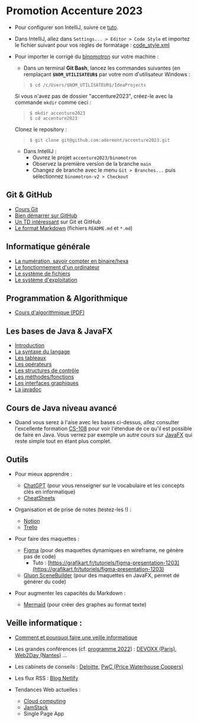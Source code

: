 # Promotion Accenture 2023

- Pour configurer son IntelliJ, suivre ce [tuto](https://github.com/adermont/cours/tree/main/informatique/intellij_hints.pdf).

- Dans IntelliJ, allez dans `Settings... > Editor > Code Style` et importez le
fichier suivant pour vos règles de formatage : [code_style.xml](https://github.com/adermont/accenture2023/tree/main/code_style.xml)

- Pour importer le corrigé du [binomotron](https://github.com/adermont/accenture2023/tree/main/binomotron) sur votre machine :

   - Dans un terminal **Git Bash**, lancez les commandes suivantes (en remplaçant **`$NOM_UTILISATEUR$`** par votre nom d'utilisateur Windows :
   
	>`$ cd /c/Users/$NOM_UTILISATEUR$/IdeaProjects`
	
	Si vous n'avez pas de dossier "accenture2023", créez-le avec la commande 
	`mkdir` comme ceci :
	>`$ mkdir accenture2023`  
	>`$ cd accenture2023`  
	
	Clonez le repository :
	>`$ git clone git@github.com:adermont/accenture2023.git`  
   
   - Dans IntelliJ :
      - Ouvrez le projet `accenture2023/binomotron`
	  - Observez la première version de la branche `main`
	  - Changez de branche avec le menu `Git > Branches...` puis sélectionnez `binomotron-v2 > Checkout`

## Git & GitHub

   - [Cours Git](https://github.com/adermont/cours/blob/main/git/cours_git.md)
   - [Bien démarrer sur GitHub](https://docs.github.com/fr/pages/quickstart)
   - [Un TD intéressant](http://defeo.lu/in202/tutorials/tutorial3/) sur Git et GitHub
   - [Le format Markdown](https://docs.github.com/fr/get-started/writing-on-github/getting-started-with-writing-and-formatting-on-github/basic-writing-and-formatting-syntax) (fichiers `README.md` et `*.md`)

## Informatique générale

   - [La numération, savoir compter en binaire/hexa](https://github.com/adermont/cours/blob/main/informatique/01_num%C3%A9ration.md)
   - [Le fonctionnement d'un ordinateur](https://github.com/adermont/cours/blob/main/informatique/02_ordinateur.md)
   - [Le système de fichiers](https://github.com/adermont/cours/blob/main/informatique/03_syst%C3%A8me_de_fichiers.md)
   - [Le système d'exploitation](https://github.com/adermont/cours/blob/main/informatique/04_syst%C3%A8me_d_exploitation.md)

## Programmation & Algorithmique

- [Cours d'algorithmique (PDF)](https://github.com/adermont/cours/blob/main/informatique/memo_algorithmique.pdf)

## Les bases de Java & JavaFX

   - [Introduction](https://github.com/adermont/cours/blob/main/java/01_introduction.md)
   - [La syntaxe du langage](https://github.com/adermont/cours/blob/main/java/02_syntaxe_et_op%C3%A9rateurs.md)
   - [Les tableaux](https://github.com/adermont/cours/blob/main/java/03_tableaux.md)
   - [Les opérateurs](https://github.com/adermont/cours/blob/main/java/03_op%C3%A9rateurs.md)
   - [Les structures de contrôle](https://github.com/adermont/cours/blob/main/java/04_structures_de_contr%C3%B4le.md)
   - [Les méthodes/fonctions](https://github.com/adermont/cours/blob/main/java/05_m%C3%A9thodes.md)
   - [Les interfaces graphiques](https://github.com/adermont/cours/blob/main/java/06_javafx.md)
   - [La javadoc](https://github.com/adermont/cours/blob/main/java/07_javadoc.md)

## Cours de Java niveau avancé

   - Quand vous serez à l'aise avec les bases ci-dessus, allez consulter 
   l'excellente formation [CS-108](https://cs108.epfl.ch/archive/22/archive.html) 
   pour voir l'étendue de ce qu'il est possible de faire en Java.
   Vous verrez par exemple un autre cours sur [JavaFX](https://cs108.epfl.ch/archive/22/c/JAFX/JAFX-notes.html)
   qui reste simple tout en étant plus complet.

## Outils 

- Pour mieux apprendre :
   - [ChatGPT](https://chat.openai.com) (pour vous renseigner sur le vocabulaire et les concepts clés en informatique)
   - [CheatSheets](https://cheatography.com/)
   
- Organisation et de prise de notes (testez-les !) :

   - [Notion](https://www.notion.so/fr-fr)  
   - [Trello](https://trello.com/fr)  

- Pour faire des maquettes :

   - [Figma](https://www.figma.com/fr/) (pour des maquettes dynamiques en wireframe, ne génère pas de code)
      - Tuto : [https://grafikart.fr/tutoriels/figma-presentation-1203](https://grafikart.fr/tutoriels/figma-presentation-1203)
   - [Gluon SceneBuilder](https://gluonhq.com/products/scene-builder/) (pour des maquettes en JavaFX, permet de générer du code)

- Pour augmenter les capacités du Markdown :

   - [Mermaid](https://mermaid.live/) (pour créer des graphes au format texte)


## Veille informatique :

   - [Comment et pourquoi faire une veille informatique](https://www.tech2tech.fr/pourquoi-et-comment-faire-sa-veille-informatique-technologique/)  
   - Les grandes conférences (cf. [programme 2022](https://blog.link-value.fr/principales-conferences-tech-2022-417cd9fae864)) : [DEVOXX (Paris)](https://www.devoxx.fr/), [Web2Day (Nantes)](https://web2day.co/) ...  
   - Les cabinets de conseils : [Deloitte](https://www2.deloitte.com/fr/fr/services/consulting/customer-and-marketing.html?icid=wn_deloitte-digital), [PwC (Price Waterhouse Coopers)](https://store.pwc.fr/fr/publications)
   - Les flux RSS : [Blog Netlify](https://www.netlify.com/blog/)  

- Tendances Web actuelles : 
   - [Cloud computing](https://www.mygreatlearning.com/blog/top-blogs-to-follow-and-learn-cloud-computing/)  
   - [JamStack](https://www.netlify.com/blog/jamstack-trend-predictions-2023/)  
   - Single Page App